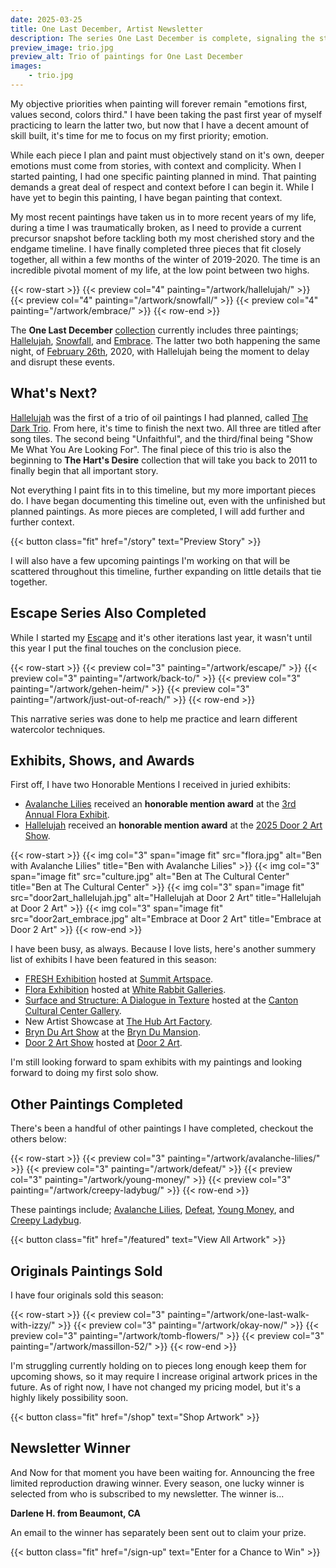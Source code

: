 ```yaml
---
date: 2025-03-25
title: One Last December, Artist Newsletter
description: The series One Last December is complete, signaling the start of telling a story in painting.
preview_image: trio.jpg
preview_alt: Trio of paintings for One Last December
images:
    - trio.jpg
---
```


My objective priorities when painting will forever remain "emotions first, values second, colors third." I have been taking the past first year of myself practicing to learn the latter two, but now that I have a decent amount of skill built, it's time for me to focus on my first priority; emotion.

<!--more-->

While each piece I plan and paint must objectively stand on it's own, deeper emotions must come from stories, with context and complicity. When I started painting, I had one specific painting planned in mind. That painting demands a great deal of respect and context before I can begin it. While I have yet to begin this painting, I have began painting that context.

My most recent paintings have taken us in to more recent years of my life, during a time I was traumatically broken, as I need to provide a current precursor snapshot before tackling both my most cherished story and the endgame timeline. I have finally completed three pieces that fit closely together, all within a few months of the winter of 2019-2020. The time is an incredible pivotal moment of my life, at the low point between two highs.

{{< row-start >}}
    {{< preview col="4" painting="/artwork/hallelujah/" >}}
    {{< preview col="4" painting="/artwork/snowfall/" >}}
    {{< preview col="4" painting="/artwork/embrace/" >}}
{{< row-end >}}

The **One Last December** [collection](/collections/one-last-december) currently includes three paintings; [Hallelujah](/artwork/hallelujah), [Snowfall](/artwork/snowfall), and [Embrace](/artwork/embrace). The latter two both happening the same night, of [February 26th](/collections/feb-26), 2020, with Hallelujah being the moment to delay and disrupt these events.

## What's Next? ##

[Hallelujah](/artwork/hallelujah) was the first of a trio of oil paintings I had planned, called [The Dark Trio](/collections/the-dark-trio). From here, it's time to finish the next two. All three are titled after song tiles. The second being "Unfaithful", and the third/final being "Show Me What You Are Looking For". The final piece of this trio is also the beginning to **The Hart's Desire** collection that will take you back to 2011 to finally begin that all important story.

Not everything I paint fits in to this timeline, but my more important pieces do. I have began documenting this timeline out, even with the unfinished but planned paintings. As more pieces are completed, I will add further and further context.

{{< button class="fit" href="/story" text="Preview Story" >}}

I will also have a few upcoming paintings I'm working on that will be scattered throughout this timeline, further expanding on little details that tie together.

## Escape Series Also Completed ##

While I started my [Escape](/artwork/escape) and it's other iterations last year, it wasn't until this year I put the final touches on the conclusion piece.

{{< row-start >}}
    {{< preview col="3" painting="/artwork/escape/" >}}
    {{< preview col="3" painting="/artwork/back-to/" >}}
    {{< preview col="3" painting="/artwork/gehen-heim/" >}}
    {{< preview col="3" painting="/artwork/just-out-of-reach/" >}}
{{< row-end >}}

This narrative series was done to help me practice and learn different watercolor techniques.

## Exhibits, Shows, and Awards ##

First off, I have two Honorable Mentions I received in juried exhibits:

  * [Avalanche Lilies](/artwork/avalanche-lilies) received an **honorable mention award** at the [3rd Annual Flora Exhibit](https://www.whiterabbitgalleries.org/event-details/flora-3rd-annual-juried-exhibition-2025-01-17-16-00).
  * [Hallelujah](/artwork/hallelujah) received an **honorable mention award** at the [2025 Door 2 Art Show](https://www.door2art.com/artshow).

{{< row-start >}}
    {{< img col="3" span="image fit" src="flora.jpg" alt="Ben with Avalanche Lilies" title="Ben with Avalanche Lilies" >}}
    {{< img col="3" span="image fit" src="culture.jpg" alt="Ben at The Cultural Center" title="Ben at The Cultural Center" >}}
    {{< img col="3" span="image fit" src="door2art_hallelujah.jpg" alt="Hallelujah at Door 2 Art" title="Hallelujah at Door 2 Art" >}}
    {{< img col="3" span="image fit" src="door2art_embrace.jpg" alt="Embrace at Door 2 Art" title="Embrace at Door 2 Art" >}}
{{< row-end >}}

I have been busy, as always. Because I love lists, here's another summery list of exhibits I have been  featured in this season:

  * [FRESH Exhibition](https://www.summitartspace.org/fresh-2025/) hosted at [Summit Artspace](https://www.summitartspace.org).
  * [Flora Exhibition](https://www.whiterabbitgalleries.org/event-details/flora-3rd-annual-juried-exhibition-2025-01-17-16-00) hosted at [White Rabbit Galleries](https://www.whiterabbitgalleries.org).
  * [Surface and Structure: A Dialogue in Texture](https://artsinstark.com/surface-and-structure-a-dialogue-in-texture-opens-january-16-at-the-cultural-center-gallery/?fbclid=IwY2xjawHs4upleHRuA2FlbQIxMAABHVuxYcp1388QiP1wHwfzSl_zD5yaXzqCEaEzwQRiffFD4fi50l4KhCRbIQ_aem_y6Loqj6coj59e3x-HEd1yg) hosted at the [Canton Cultural Center Gallery](https://culturalcenterforthearts.com).
  * New Artist Showcase at [The Hub Art Factory](https://www.thehubcanton.com).
  * [Bryn Du Art Show](https://www.bryndu.com/bryn-du-art-show) at the [Bryn Du Mansion](https://www.bryndu.com).
  * [Door 2 Art Show](https://www.door2art.com/artshow) hosted at [Door 2 Art](https://www.door2art.com).

I'm still looking forward to spam exhibits with my paintings and looking forward to doing my first solo show.

## Other Paintings Completed ##

There's been a handful of other paintings I have completed, checkout the others below:

{{< row-start >}}
    {{< preview col="3" painting="/artwork/avalanche-lilies/" >}}
    {{< preview col="3" painting="/artwork/defeat/" >}}
    {{< preview col="3" painting="/artwork/young-money/" >}}
    {{< preview col="3" painting="/artwork/creepy-ladybug/" >}}
{{< row-end >}}

These paintings include; [Avalanche Lilies](/artwork/avalanche-lilies), [Defeat](/artwork/defeat), [Young Money](/artwork/young-money), and [Creepy Ladybug](/artwork/creepy-ladybug).

{{< button class="fit" href="/featured" text="View All Artwork" >}}

## Originals Paintings Sold ##

I have four originals sold this season:

{{< row-start >}}
    {{< preview col="3" painting="/artwork/one-last-walk-with-izzy/" >}}
    {{< preview col="3" painting="/artwork/okay-now/" >}}
    {{< preview col="3" painting="/artwork/tomb-flowers/" >}}
    {{< preview col="3" painting="/artwork/massillon-52/" >}}
{{< row-end >}}

I'm struggling currently holding on to pieces long enough keep them for upcoming shows, so it may require I increase original artwork prices in the future. As of right now, I have not changed my pricing model, but it's a highly likely possibility soon.

{{< button class="fit" href="/shop" text="Shop Artwork" >}}

## Newsletter Winner ##

And Now for that moment you have been waiting for. Announcing the free limited reproduction drawing winner. Every season, one lucky winner is selected from who is subscribed to my newsletter. The winner is...

**Darlene H. from Beaumont, CA**

An email to the winner has separately been sent out to claim your prize.

{{< button class="fit" href="/sign-up" text="Enter for a Chance to Win" >}}